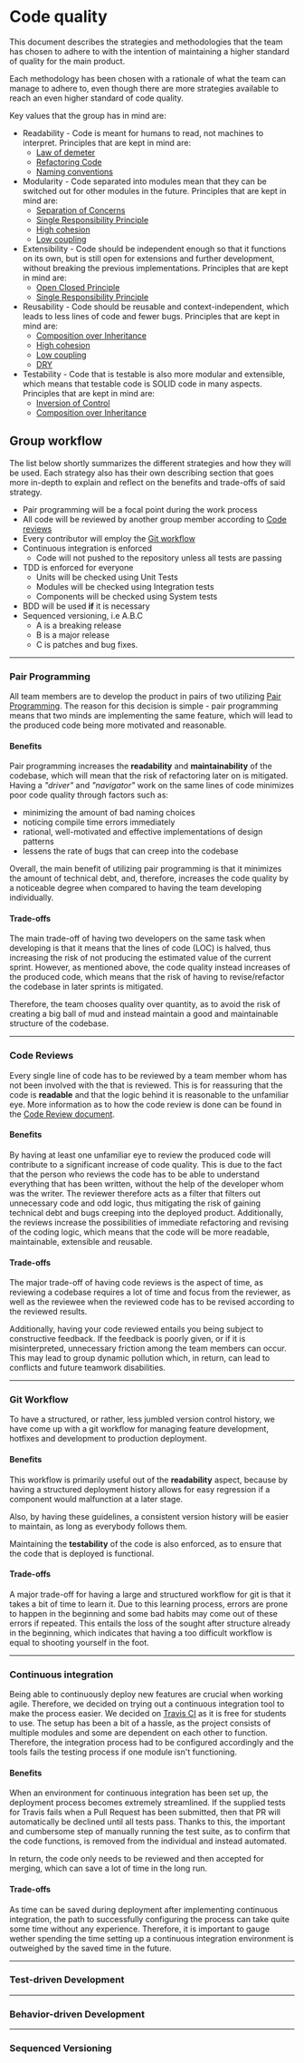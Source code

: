 # Code quality

This document describes the strategies and methodologies that the team has chosen to adhere to with the intention of maintaining a higher standard of quality for the main product.

Each methodology has been chosen with a rationale of what the team can manage to adhere to, even though there are more strategies available to reach an even higher standard of code quality.

Key values that the group has in mind are:

- Readability - Code is meant for humans to read, not machines to interpret. Principles that are kept in mind are:
    - [Law of demeter](https://en.wikipedia.org/wiki/Law_of_Demeter)
    - [Refactoring Code](https://en.wikipedia.org/wiki/Code_refactoring)
    - [Naming conventions](https://en.wikipedia.org/wiki/Naming_convention_(programming))
- Modularity - Code separated into modules mean that they can be switched out for other modules in the future. Principles that are kept in mind are:
    - [Separation of Concerns](https://en.wikipedia.org/wiki/Separation_of_concerns)
    - [Single Responsibility Principle](https://en.wikipedia.org/wiki/Single_responsibility_principle)
    - [High cohesion](https://en.wikipedia.org/wiki/Cohesion_(computer_science))
    - [Low coupling](https://en.wikipedia.org/wiki/Coupling_(computer_programming))
- Extensibility - Code should be independent enough so that it functions on its own, but is still open for extensions and further development, without breaking the previous implementations. Principles that are kept in mind are:
    - [Open Closed Principle](https://en.wikipedia.org/wiki/Open/closed_principle)
    - [Single Responsibility Principle](https://en.wikipedia.org/wiki/Single_responsibility_principle)
- Reusability - Code should be reusable and context-independent, which leads to less lines of code and fewer bugs. Principles that are kept in mind are:
    - [Composition over Inheritance](https://en.wikipedia.org/wiki/Composition_over_inheritance)
    - [High cohesion](https://en.wikipedia.org/wiki/Cohesion_(computer_science))
    - [Low coupling](https://en.wikipedia.org/wiki/Coupling_(computer_programming))
    - [DRY](https://en.wikipedia.org/wiki/Don%27t_repeat_yourself)
- Testability - Code that is testable is also more modular and extensible, which means that testable code is SOLID code in many aspects. Principles that are kept in mind are:
    - [Inversion of Control](https://en.wikipedia.org/wiki/Inversion_of_control)
    - [Composition over Inheritance](https://en.wikipedia.org/wiki/Composition_over_inheritance)

## Group workflow

The list below shortly summarizes the different strategies and how they will be used. Each strategy also has their own describing section that goes more in-depth to explain and reflect on the benefits and trade-offs of said strategy.

- Pair programming will be a focal point during the work process
- All code will be reviewed by another group member according to [Code reviews](./code-reviews.md)
- Every contributor will employ the [Git workflow](./git-workflow.md)
- Continuous integration is enforced
    - Code will not pushed to the repository unless all tests are passing
- TDD is enforced for everyone
    - Units will be checked using Unit Tests
    - Modules will be checked using Integration tests
    - Components will be checked using System tests
- BDD will be used **if** it is necessary
- Sequenced versioning, i.e A.B.C
    - A is a breaking release
    - B is a major release
    - C is patches and bug fixes.

---

### Pair Programming

All team members are to develop the product in pairs of two utilizing [Pair Programming](http://www.extremeprogramming.org/rules/pair.html). The reason for this decision is simple - pair programming means that two minds are implementing the same feature, which will lead to the produced code being more motivated and reasonable.

#### Benefits

Pair programming increases the **readability** and **maintainability** of the codebase, which will mean that the risk of refactoring later on is mitigated. Having a *"driver"* and *"navigator"* work on the same lines of code minimizes poor code quality through factors such as:

- minimizing the amount of bad naming choices
- noticing compile time errors immediately
- rational, well-motivated and effective implementations of design patterns
- lessens the rate of bugs that can creep into the codebase

Overall, the main benefit of utilizing pair programming is that it minimizes the amount of technical debt, and, therefore, increases the code quality by a noticeable degree when compared to having the team developing individually.

#### Trade-offs

The main trade-off of having two developers on the same task when developing is that it means that the lines of code (LOC) is halved, thus increasing the risk of not producing the estimated value of the current sprint. However, as mentioned above, the code quality instead increases of the produced code, which means that the risk of having to revise/refactor the codebase in later sprints is mitigated.

Therefore, the team chooses quality over quantity, as to avoid the risk of creating a big ball of mud and instead maintain a good and maintainable structure of the codebase.

---

### Code Reviews

Every single line of code has to be reviewed by a team member whom has not been involved with the that is reviewed. This is for reassuring that the code is **readable** and that the logic behind it is reasonable to the unfamiliar eye. More information as to how the code review is done can be found in the [Code Review document](./code-review.md).

#### Benefits

By having at least one unfamiliar eye to review the produced code will contribute to a significant increase of code quality. This is due to the fact that the person who reviews the code has to be able to understand everything that has been written, without the help of the developer whom was the writer. The reviewer therefore acts as a filter that filters out unnecessary code and odd logic, thus mitigating the risk of gaining technical debt and bugs creeping into the deployed product. Additionally, the reviews increase the possibilities of immediate refactoring and revising of the coding logic, which means that the code will be more readable, maintainable, extensible and reusable.

#### Trade-offs

The major trade-off of having code reviews is the aspect of time, as reviewing a codebase requires a lot of time and focus from the reviewer, as well as the reviewee when the reviewed code has to be revised according to the reviewed results.

Additionally, having your code reviewed entails you being subject to constructive feedback. If the feedback is poorly given, or if it is misinterpreted, unnecessary friction among the team members can occur. This may lead to group dynamic pollution which, in return, can lead to conflicts and future teamwork disabilities.

---

### Git Workflow

To have a structured, or rather, less jumbled version control history, we have come up with a git workflow for managing feature development, hotfixes and development to production deployment.

#### Benefits

This workflow is primarily useful out of the **readability** aspect, because by having a structured deployment history allows for easy regression if a component would malfunction at a later stage.

Also, by having these guidelines, a consistent version history will be easier to maintain, as long as everybody follows them. 

Maintaining the **testability** of the code is also enforced, as to ensure that the code that is deployed is functional.

#### Trade-offs

A major trade-off for having a large and structured workflow for git is that it takes a bit of time to learn it. Due to this learning process, errors are prone to happen in the beginning and some bad habits may come out of these errors if repeated. This entails the loss of the sought after structure already in the beginning, which indicates that having a too difficult workflow is equal to shooting yourself in the foot.

---

### Continuous integration

Being able to continuously deploy new features are crucial when working agile. Therefore, we decided on trying out a continuous integration tool to make the process easier. We decided on [Travis CI](https://travis-ci.org/) as it is free for students to use. The setup has been a bit of a hassle, as the project consists of multiple modules and some are dependent on each other to function. Therefore, the integration process had to be configured accordingly and the tools fails the testing process if one module isn't functioning.

#### Benefits

When an environment for continuous integration has been set up, the deployment process becomes extremely streamlined. If the supplied tests for Travis fails when a Pull Request has been submitted, then that PR will automatically be declined until all tests pass. Thanks to this, the important and cumbersome step of manually running the test suite, as to confirm that the code functions, is removed from the individual and instead automated.

In return, the code only needs to be reviewed and then accepted for merging, which can save a lot of time in the long run.

#### Trade-offs

As time can be saved during deployment after implementing continuous integration, the path to successfully configuring the process can take quite some time without any experience. Therefore, it is important to gauge wether spending the time setting up a continuous integration environment is outweighed by the saved time in the future. 

---

### Test-driven Development

---

### Behavior-driven Development

---

### Sequenced Versioning